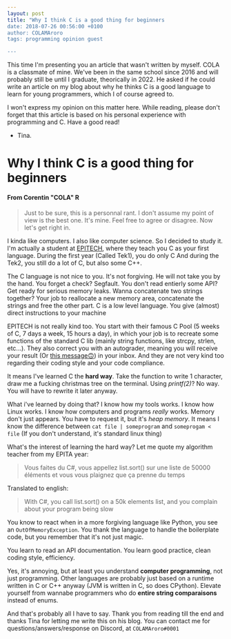 ```yaml
---
layout: post
title: "Why I think C is a good thing for beginners
date: 2018-07-26 00:56:00 +0100
author: COLAMAroro
tags: programming opinion guest

---
```


This time I'm presenting you an article that wasn't written by myself. COLA is
a classmate of mine. We've been in the same school since 2016 and will probably
still be until I graduate, theorically in 2022. He asked if he could write an
article on my blog about why he thinks C is a good language to learn for young
programmers, which I of course agreed to.

I won't express my opinion on this matter here. While reading, please don't
forget that this article is based on his personal experience with programming
and C. Have a good read!

- Tina.

# Why I think C is a good thing for beginners

#### From Corentin "COLA" R


>Just to be sure, this is a personnal rant.
I don't assume my point of view is the best one. It's mine.
Feel free to agree or disagree. Now let's get right in.


I kinda like computers. I also like computer science. So I decided to study it.
I'm actually a student at [EPITECH](http://epitech.eu), where they teach you C
as your first language. During the first year (Called Tek1), you do only C
And during the Tek2, you still do a lot of C, but also some C++.

The C language is not nice to you. It's not forgiving. He will not take you by
the hand. You forget a check? Segfault. You don't read entierly some API?
Get ready for serious memory leaks. Wanna concatenate two strings together?
Your job to reallocate a new memory area, concatenate the strings and free the
other part. C is a low level language. You give (almost) direct instructions
to your machine

EPITECH is not really kind too. You start with their famous C Pool (5 weeks of 
C, 7 days a week, 15 hours a day), in which your job is to recreate some
functions of the standard C lib (mainly string functions, like strcpy, strlen,
etc...). They also correct you with an autograder, meaning you will receive
your result (Or [this message🙃](https://i.imgur.com/Edns7sN.png)) in your
inbox. And they are not very kind too regarding their coding style and your
code compliance.

It means I've learned C the **hard way**. Take the function to write 1
character, draw me a fucking christmas tree on the terminal. Using *printf(2)*?
No way. You will have to rewrite it later anyway.

What i've learned by doing that? I know how my tools works. I know how Linux
works. I know how computers and programs *really* works. Memory don't just
appears. You have to request it, but it's *heap memory*. It means I know
the difference between `cat file | someprogram` and `someprogam < file`
(If you don't understand, it's standard linux thing)

What's the interest of learning the hard way? Let me quote my algorithm teacher
from my EPITA year:
>Vous faites du C#, vous appellez list.sort() sur une liste de 50000 éléments
et vous vous plaignez que ça prenne du temps

Translated to english:
>With C#, you call list.sort() on a 50k elements list, and you complain about
your program being slow

You know to react when in a more forgiving language like Python, you see an
`OutOfMemoryException`. You thank the language to handle the boilerplate code,
but you remember that it's not just magic.

You learn to read an API documentation. You learn good practice, clean
coding style, efficiency.

Yes, it's annoying, but at least you understand **computer programming**, not
just programming. Other languages are probably just based on a runtime written
in C or C++ anyway (JVM is written in C, so does CPython). Elevate yourself
from wannabe programmers who do **entire string comparaisons** instead of
enums.


And that's probably all I have to say. Thank you from reading till the end and
thanks Tina for letting me write this on his blog. You can contact me for
questions/answers/response on Discord, at `COLAMAroro#0001`
